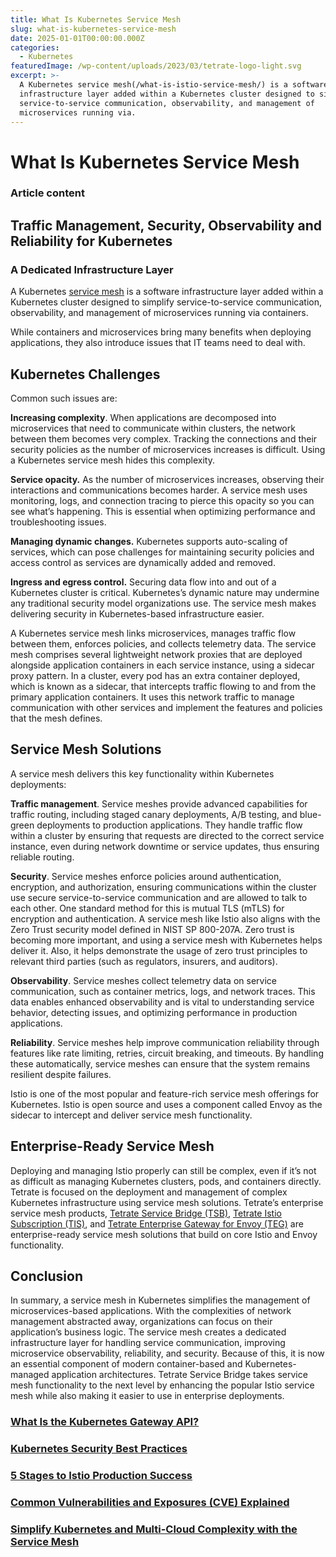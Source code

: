 ```yaml
---
title: What Is Kubernetes Service Mesh
slug: what-is-kubernetes-service-mesh
date: 2025-01-01T00:00:00.000Z
categories:
  - Kubernetes
featuredImage: /wp-content/uploads/2023/03/tetrate-logo-light.svg
excerpt: >-
  A Kubernetes service mesh(/what-is-istio-service-mesh/) is a software
  infrastructure layer added within a Kubernetes cluster designed to simplify
  service-to-service communication, observability, and management of
  microservices running via.
---
```

# What Is Kubernetes Service Mesh

### Article content

## Traffic Management, Security, Observability and Reliability for Kubernetes

### A Dedicated Infrastructure Layer

A Kubernetes [service mesh](/what-is-istio-service-mesh/) is a software infrastructure layer added within a Kubernetes cluster designed to simplify service-to-service communication, observability, and management of microservices running via containers.

While containers and microservices bring many benefits when deploying applications, they also introduce issues that IT teams need to deal with.

## Kubernetes Challenges

Common such issues are:

**Increasing complexity**. When applications are decomposed into microservices that need to communicate within clusters, the network between them becomes very complex. Tracking the connections and their security policies as the number of microservices increases is difficult. Using a Kubernetes service mesh hides this complexity.    

**Service opacity.** As the number of microservices increases, observing their interactions and communications becomes harder. A service mesh uses monitoring, logs, and connection tracing to pierce this opacity so you can see what’s happening. This is essential when optimizing performance and troubleshooting issues.

**Managing dynamic changes.** Kubernetes supports auto-scaling of services, which can pose challenges for maintaining security policies and access control as services are dynamically added and removed.

**Ingress and egress control.** Securing data flow into and out of a Kubernetes cluster is critical. Kubernetes’s dynamic nature may undermine any traditional security model organizations use. The service mesh makes delivering security in Kubernetes-based infrastructure easier.

A Kubernetes service mesh links microservices, manages traffic flow between them, enforces policies, and collects telemetry data. The service mesh comprises several lightweight network proxies that are deployed alongside application containers in each service instance, using a sidecar proxy pattern. In a cluster, every pod has an extra container deployed, which is known as a sidecar, that intercepts traffic flowing to and from the primary application containers. It uses this network traffic to manage communication with other services and implement the features and policies that the mesh defines.

## Service Mesh Solutions

A service mesh delivers this key functionality within Kubernetes deployments:

**Traffic management**. Service meshes provide advanced capabilities for traffic routing, including staged canary deployments, A/B testing, and blue-green deployments to production applications. They handle traffic flow within a cluster by ensuring that requests are directed to the correct service instance, even during network downtime or service updates, thus ensuring reliable routing.

**Security**. Service meshes enforce policies around authentication, encryption, and authorization, ensuring communications within the cluster use secure service-to-service communication and are allowed to talk to each other. One standard method for this is mutual TLS (mTLS) for encryption and authentication. A service mesh like Istio also aligns with the Zero Trust security model defined in NIST SP 800-207A. Zero trust is becoming more important, and using a service mesh with Kubernetes helps deliver it. Also, it helps demonstrate the usage of zero trust principles to relevant third parties (such as regulators, insurers, and auditors). 

**Observability**. Service meshes collect telemetry data on service communication, such as container metrics, logs, and network traces. This data enables enhanced observability and is vital to understanding service behavior, detecting issues, and optimizing performance in production applications.

**Reliability**. Service meshes help improve communication reliability through features like rate limiting, retries, circuit breaking, and timeouts. By handling these automatically, service meshes can ensure that the system remains resilient despite failures.

Istio is one of the most popular and feature-rich service mesh offerings for Kubernetes. Istio is open source and uses a component called Envoy as the sidecar to intercept and deliver service mesh functionality.

## Enterprise-Ready Service Mesh

Deploying and managing Istio properly can still be complex, even if it’s not as difficult as managing Kubernetes clusters, pods, and containers directly. Tetrate is focused on the deployment and management of complex Kubernetes infrastructure using service mesh solutions. Tetrate’s enterprise service mesh products, [Tetrate Service Bridge (TSB)](/resource/tetrate-service-bridge-application-security-architecture/), [Tetrate Istio Subscription (TIS)](/tetrate-istio-subscription/), and [Tetrate Enterprise Gateway for Envoy (TEG)](/tetrate-enterprise-gateway-for-envoy/) are enterprise-ready service mesh solutions that build on core Istio and Envoy functionality.

## Conclusion

In summary, a service mesh in Kubernetes simplifies the management of microservices-based applications. With the complexities of network management abstracted away, organizations can focus on their application’s business logic. The service mesh creates a dedicated infrastructure layer for handling service communication, improving microservice observability, reliability, and security. Because of this, it is now an essential component of modern container-based and Kubernetes-managed application architectures. Tetrate Service Bridge takes service mesh functionality to the next level by enhancing the popular Istio service mesh while also making it easier to use in enterprise deployments.

### [What Is the Kubernetes Gateway API?](/learn/what-is-kubernetes-gateway-api/)

### [Kubernetes Security Best Practices](/learn/kubernetes-security-best-practices/)

### [5 Stages to Istio Production Success](/resource/istio-production-success/)

### [Common Vulnerabilities and Exposures (CVE) Explained](/resource/common-vulnerabilities-and-exposures-cve-explained/)

### [Simplify Kubernetes and Multi-Cloud Complexity with the Service Mesh](/resource/simplify-kubernetes-and-multi-cloud-complexity-with-the-service-mesh/)
